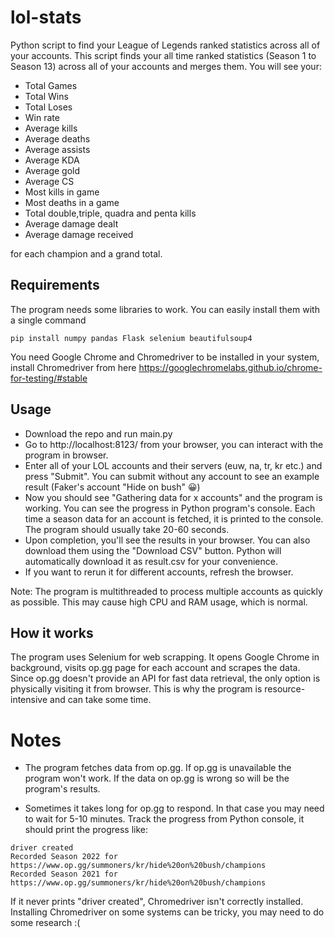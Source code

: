 # lol-stats
Python script to find your League of Legends ranked statistics across all of your accounts.
This script finds your all time ranked statistics (Season 1 to Season 13) across all of your accounts and merges them. You will see your:
- Total Games
- Total Wins
- Total Loses
- Win rate
- Average kills
- Average deaths
- Average assists
- Average KDA
- Average gold
- Average CS
- Most kills in game
- Most deaths in a game
- Total double,triple, quadra and penta kills
- Average damage dealt
- Average damage received

for each champion and a grand total.


## Requirements
The program needs some libraries to work. You can easily install them with a single command
```
pip install numpy pandas Flask selenium beautifulsoup4
```

You need Google Chrome and Chromedriver to be installed in your system, install Chromedriver from here
https://googlechromelabs.github.io/chrome-for-testing/#stable

## Usage

- Download the repo and run main.py
- Go to http://localhost:8123/ from your browser, you can interact with the program in browser.
- Enter all of your LOL accounts and their servers (euw, na, tr, kr etc.) and press "Submit". You can submit without any account to see an example result (Faker's account "Hide on bush" 😀)
- Now you should see "Gathering data for x accounts" and the program is working. You can see the progress in Python program's console. Each time a season data for an account is fetched, it is printed to the console. The program should usually take 20-60 seconds.
- Upon completion, you'll see the results in your browser. You can also download them using the "Download CSV" button. Python will automatically download it as result.csv for your convenience.
- If you want to rerun it for different accounts, refresh the browser.

Note: The program is multithreaded to process multiple accounts as quickly as possible. This may cause high CPU and RAM usage, which is normal.



## How it works
The program uses Selenium for web scrapping. It opens Google Chrome in background, visits op.gg page for each account and scrapes the data. Since op.gg doesn't provide an API for fast data retrieval, the only option is physically visiting it from browser. This is why the program is resource-intensive and can take some time.



# Notes
- The program fetches data from op.gg. If op.gg is unavailable the program won't work. If the data on op.gg is wrong so will be the program's results.

- Sometimes it takes long for op.gg to respond. In that case you may need to wait for 5-10 minutes. Track the progress from Python console, it should print the progress like:

```
driver created
Recorded Season 2022 for https://www.op.gg/summoners/kr/hide%20on%20bush/champions
Recorded Season 2021 for https://www.op.gg/summoners/kr/hide%20on%20bush/champions
```

If it never prints "driver created", Chromedriver isn't correctly installed. Installing Chromedriver on some systems can be tricky, you may need to do some research :(


  





